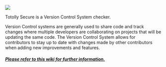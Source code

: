 ![](https://i.imgur.com/Sjs5fzn.png)

Totolly Secure is a Version Control System checker. 

Version Control systems are generally used to share code and track changes where multiple developers are collaborating on projects that will be updating the same code. The Version Control System allows for contributors to stay up to date with changes made by other contributors when adding new improvements and features. 

##### [Please refer to this wiki for further information.](https://github.com/kellender/Totolly-Secure/wiki)
